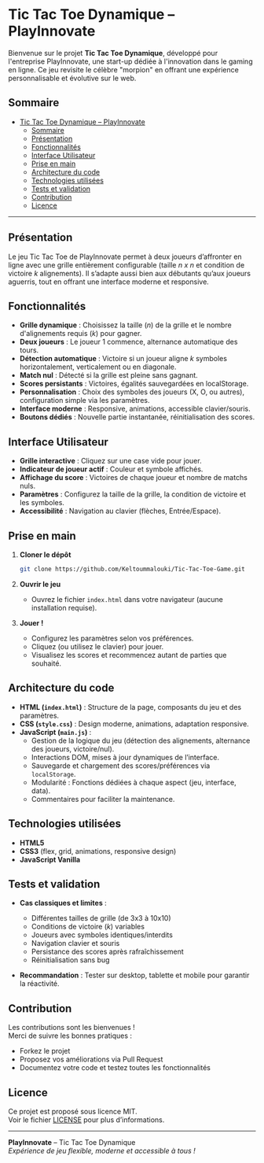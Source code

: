 # Tic Tac Toe Dynamique – PlayInnovate

Bienvenue sur le projet **Tic Tac Toe Dynamique**, développé pour l'entreprise PlayInnovate, une start-up dédiée à l'innovation dans le gaming en ligne. Ce jeu revisite le célèbre "morpion" en offrant une expérience personnalisable et évolutive sur le web.

## Sommaire
- [Tic Tac Toe Dynamique – PlayInnovate](#tic-tac-toe-dynamique--playinnovate)
  - [Sommaire](#sommaire)
  - [Présentation](#présentation)
  - [Fonctionnalités](#fonctionnalités)
  - [Interface Utilisateur](#interface-utilisateur)
  - [Prise en main](#prise-en-main)
  - [Architecture du code](#architecture-du-code)
  - [Technologies utilisées](#technologies-utilisées)
  - [Tests et validation](#tests-et-validation)
  - [Contribution](#contribution)
  - [Licence](#licence)

---

## Présentation

Le jeu Tic Tac Toe de PlayInnovate permet à deux joueurs d’affronter en ligne avec une grille entièrement configurable (taille _n x n_ et condition de victoire _k_ alignements). Il s’adapte aussi bien aux débutants qu’aux joueurs aguerris, tout en offrant une interface moderne et responsive.

## Fonctionnalités

- **Grille dynamique** : Choisissez la taille (_n_) de la grille et le nombre d'alignements requis (_k_) pour gagner.
- **Deux joueurs** : Le joueur 1 commence, alternance automatique des tours.
- **Détection automatique** : Victoire si un joueur aligne _k_ symboles horizontalement, verticalement ou en diagonale.
- **Match nul** : Détecté si la grille est pleine sans gagnant.
- **Scores persistants** : Victoires, égalités sauvegardées en localStorage.
- **Personnalisation** : Choix des symboles des joueurs (X, O, ou autres), configuration simple via les paramètres.
- **Interface moderne** : Responsive, animations, accessible clavier/souris.
- **Boutons dédiés** : Nouvelle partie instantanée, réinitialisation des scores.

## Interface Utilisateur

- **Grille interactive** : Cliquez sur une case vide pour jouer.
- **Indicateur de joueur actif** : Couleur et symbole affichés.
- **Affichage du score** : Victoires de chaque joueur et nombre de matchs nuls.
- **Paramètres** : Configurez la taille de la grille, la condition de victoire et les symboles.
- **Accessibilité** : Navigation au clavier (flèches, Entrée/Espace).

## Prise en main

1. **Cloner le dépôt**
   ```bash
   git clone https://github.com/Keltoummalouki/Tic-Tac-Toe-Game.git
   ```

2. **Ouvrir le jeu**
   - Ouvrez le fichier `index.html` dans votre navigateur (aucune installation requise).

3. **Jouer !**
   - Configurez les paramètres selon vos préférences.
   - Cliquez (ou utilisez le clavier) pour jouer.
   - Visualisez les scores et recommencez autant de parties que souhaité.

## Architecture du code

- **HTML (`index.html`)** : Structure de la page, composants du jeu et des paramètres.
- **CSS (`style.css`)** : Design moderne, animations, adaptation responsive.
- **JavaScript (`main.js`)** :
  - Gestion de la logique du jeu (détection des alignements, alternance des joueurs, victoire/nul).
  - Interactions DOM, mises à jour dynamiques de l’interface.
  - Sauvegarde et chargement des scores/préférences via `localStorage`.
  - Modularité : Fonctions dédiées à chaque aspect (jeu, interface, data).
  - Commentaires pour faciliter la maintenance.

## Technologies utilisées

- **HTML5**
- **CSS3** (flex, grid, animations, responsive design)
- **JavaScript Vanilla**

## Tests et validation

- **Cas classiques et limites** :
  - Différentes tailles de grille (de 3x3 à 10x10)
  - Conditions de victoire (_k_) variables
  - Joueurs avec symboles identiques/interdits
  - Navigation clavier et souris
  - Persistance des scores après rafraîchissement
  - Réinitialisation sans bug

- **Recommandation** : Tester sur desktop, tablette et mobile pour garantir la réactivité.

## Contribution

Les contributions sont les bienvenues !  
Merci de suivre les bonnes pratiques :
- Forkez le projet
- Proposez vos améliorations via Pull Request
- Documentez votre code et testez toutes les fonctionnalités

## Licence

Ce projet est proposé sous licence MIT.  
Voir le fichier [LICENSE](LICENSE) pour plus d’informations.

---

**PlayInnovate** – Tic Tac Toe Dynamique  
_Expérience de jeu flexible, moderne et accessible à tous !_